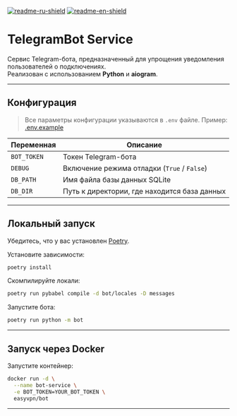 [![readme-ru-shield]][readme-ru-url]
[![readme-en-shield]][readme-en-url]

# TelegramBot Service

Сервис Telegram-бота, предназначенный для упрощения уведомления пользователей о подключениях.  
Реализован с использованием **Python** и **aiogram**.

---

## Конфигурация

> Все параметры конфигурации указываются в `.env` файле. Пример: [.env.example](.env.example)

| Переменная      | Описание                                      |
|-----------------|-----------------------------------------------|
| `BOT_TOKEN`     | Токен Telegram-бота                           |
| `DEBUG`         | Включение режима отладки (`True` / `False`)   |
| `DB_PATH`       | Имя файла базы данных SQLite                  |
| `DB_DIR`        | Путь к директории, где находится база данных  |

---

## Локальный запуск

Убедитесь, что у вас установлен [Poetry](https://python-poetry.org/).

Установите зависимости:

```bash
poetry install
```

Скомпилируйте локали:

```bash
poetry run pybabel compile -d bot/locales -D messages
```

Запустите бота:

```bash
poetry run python -m bot
```

---

## Запуск через Docker
Запустите контейнер:
```bash
docker run -d \
  --name bot-service \
  -e BOT_TOKEN=YOUR_BOT_TOKEN \
  easyvpn/bot
```

---

[readme-ru-shield]: https://img.shields.io/badge/ru-blue
[readme-ru-url]: README.md
[readme-en-shield]: https://img.shields.io/badge/en-gray
[readme-en-url]: README.en_EN.md
